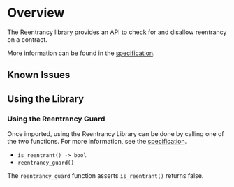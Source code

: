 # Overview

The Reentrancy library provides an API to check for and disallow reentrancy on a contract.

More information can be found in the [specification](./SPECIFICATION.md).

## Known Issues

## Using the Library

### Using the Reentrancy Guard

Once imported, using the Reentrancy Library can be done by calling one of the two functions. For
more information, see the [specification](./SPECIFICATION.md).

- `is_reentrant() -> bool`
- `reentrancy_guard()`

The `reentrancy_guard` function asserts `is_reentrant()` returns false.

